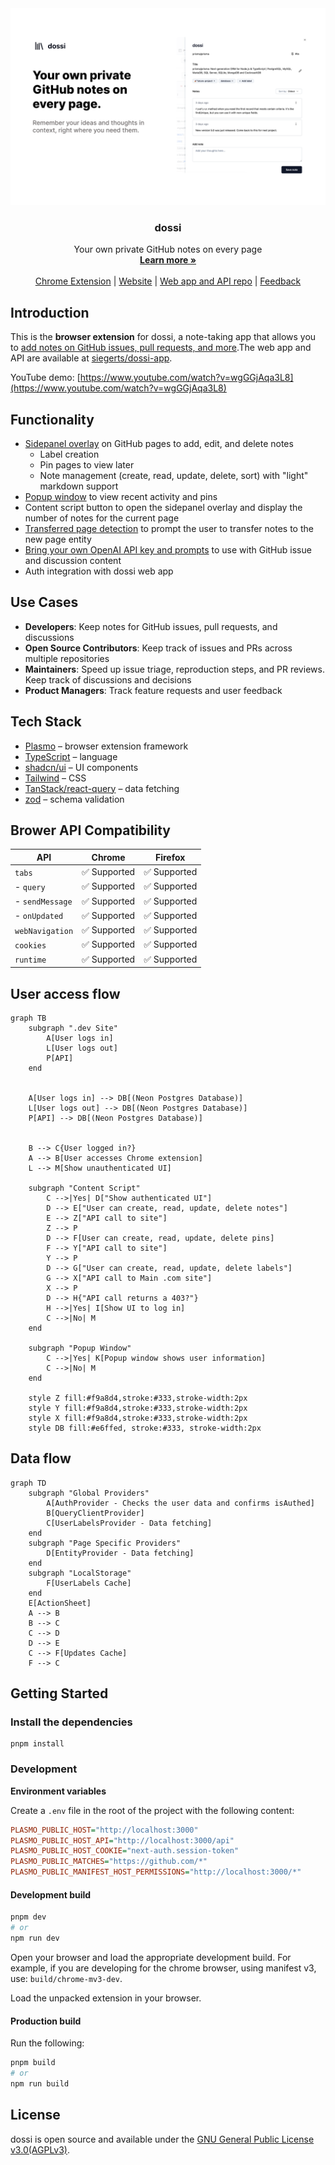<a href="https://dossi.dev">
  <img alt="Your own private GitHub notes on every page" src="https://github.com/siegerts/dossi-app/blob/main/dossi-1280x800.png">
</a>

  <h3 align="center">dossi</h3>

  <p align="center">
    Your own private GitHub notes on every page
    <br />
    <a href="https://dossi.dev"><strong>Learn more »</strong></a>
    <br />
    <br />
     <a href="https://chromewebstore.google.com/detail/dossi-private-github-note/ogpcmecajeghflaaaennkmknfpeghffm">Chrome Extension</a>
    |
    <a href="https://dossi.dev">Website</a>
    |
    <a href="https://github.com/siegerts/dossi-app">Web app and API repo</a>
    |
     <a href="https://github.com/siegerts/dossi-ext/issues">Feedback</a>
  </p>

## Introduction

This is the **browser extension** for dossi, a note-taking app that allows you to [add notes on GitHub issues, pull requests, and more](https://www.dossi.dev/docs).The web app and API are available at [siegerts/dossi-app](https://github.com/siegerts/dossi-app).

YouTube demo: [https://www.youtube.com/watch?v=wgGGjAqa3L8](https://www.youtube.com/watch?v=wgGGjAqa3L8)

## Functionality

- [Sidepanel overlay](https://github.com/siegerts/dossi-ext/blob/main/contents/connct-sidebar.tsx) on GitHub pages to add, edit, and delete notes
  - Label creation
  - Pin pages to view later
  - Note management (create, read, update, delete, sort) with "light" markdown support
- [Popup window](https://github.com/siegerts/dossi-ext/blob/main/popup.tsx) to view recent activity and pins
- Content script button to open the sidepanel overlay and display the number of notes for the current page
- [Transferred page detection](https://github.com/siegerts/dossi-ext/blob/main/background.ts#L54) to prompt the user to transfer notes to the new page entity
- [Bring your own OpenAI API key and prompts](https://www.xiegerts.com/post/browser-extension-genai-key-prompts/) to use with GitHub issue and discussion content
- Auth integration with dossi web app

## Use Cases

- **Developers**: Keep notes for GitHub issues, pull requests, and discussions
- **Open Source Contributors**: Keep track of issues and PRs across multiple repositories
- **Maintainers**: Speed up issue triage, reproduction steps, and PR reviews. Keep track of discussions and decisions
- **Product Managers**: Track feature requests and user feedback

## Tech Stack

- [Plasmo](https://github.com/PlasmoHQ/plasmo) – browser extension framework
- [TypeScript](https://www.typescriptlang.org/) – language
- [shadcn/ui](https://ui.shadcn.com/) – UI components
- [Tailwind](https://tailwindcss.com/) – CSS
- [TanStack/react-query](https://react-query.tanstack.com/) – data fetching
- [zod](https://github.com/colinhacks/zod) – schema validation

## Brower API Compatibility

| API             | Chrome       | Firefox      |
| --------------- | ------------ | ------------ |
| `tabs`          | ✅ Supported | ✅ Supported |
| - `query`       | ✅ Supported | ✅ Supported |
| - `sendMessage` | ✅ Supported | ✅ Supported |
| - `onUpdated`   | ✅ Supported | ✅ Supported |
| `webNavigation` | ✅ Supported | ✅ Supported |
| `cookies`       | ✅ Supported | ✅ Supported |
| `runtime`       | ✅ Supported | ✅ Supported |

## User access flow

```mermaid
graph TB
    subgraph ".dev Site"
        A[User logs in]
        L[User logs out]
        P[API]
    end


    A[User logs in] --> DB[(Neon Postgres Database)]
    L[User logs out] --> DB[(Neon Postgres Database)]
    P[API] --> DB[(Neon Postgres Database)]


    B --> C{User logged in?}
    A --> B[User accesses Chrome extension]
    L --> M[Show unauthenticated UI]

    subgraph "Content Script"
        C -->|Yes| D["Show authenticated UI"]
        D --> E["User can create, read, update, delete notes"]
        E --> Z["API call to site"]
        Z --> P
        D --> F[User can create, read, update, delete pins]
        F --> Y["API call to site"]
        Y --> P
        D --> G["User can create, read, update, delete labels"]
        G --> X["API call to Main .com site"]
        X --> P
        D --> H{"API call returns a 403?"}
        H -->|Yes| I[Show UI to log in]
        C -->|No| M
    end

    subgraph "Popup Window"
        C -->|Yes| K[Popup window shows user information]
        C -->|No| M
    end

    style Z fill:#f9a8d4,stroke:#333,stroke-width:2px
    style Y fill:#f9a8d4,stroke:#333,stroke-width:2px
    style X fill:#f9a8d4,stroke:#333,stroke-width:2px
    style DB fill:#e6ffed, stroke:#333, stroke-width:2px

```

## Data flow

```mermaid
graph TD
    subgraph "Global Providers"
        A[AuthProvider - Checks the user data and confirms isAuthed]
        B[QueryClientProvider]
        C[UserLabelsProvider - Data fetching]
    end
    subgraph "Page Specific Providers"
        D[EntityProvider - Data fetching]
    end
    subgraph "LocalStorage"
        F[UserLabels Cache]
    end
    E[ActionSheet]
    A --> B
    B --> C
    C --> D
    D --> E
    C --> F[Updates Cache]
    F --> C
```

## Getting Started

### Install the dependencies

```
pnpm install
```

### Development

**Environment variables**

Create a `.env` file in the root of the project with the following content:

```ini
PLASMO_PUBLIC_HOST="http://localhost:3000"
PLASMO_PUBLIC_HOST_API="http://localhost:3000/api"
PLASMO_PUBLIC_HOST_COOKIE="next-auth.session-token"
PLASMO_PUBLIC_MATCHES="https://github.com/*"
PLASMO_PUBLIC_MANIFEST_HOST_PERMISSIONS="http://localhost:3000/*"
```

#### Development build

```bash
pnpm dev
# or
npm run dev
```

Open your browser and load the appropriate development build. For example, if you are developing for the chrome browser, using manifest v3, use: `build/chrome-mv3-dev`.

Load the unpacked extension in your browser.

#### Production build

Run the following:

```bash
pnpm build
# or
npm run build
```

## License

dossi is open source and available under the [GNU General Public License v3.0(AGPLv3)](LICENSE.md).
